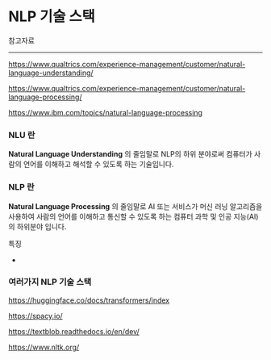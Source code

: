 # NLP 기술 스택

참고자료

---

https://www.qualtrics.com/experience-management/customer/natural-language-understanding/

https://www.qualtrics.com/experience-management/customer/natural-language-processing/

https://www.ibm.com/topics/natural-language-processing

### NLU 란

**Natural Language Understanding** 의 줄임말로 NLP의 하위 분야로써 컴퓨터가 사람의 언어를 이해하고 해석할 수 있도록 하는 기술입니다.

### NLP 란

**Natural Language Processing** 의 줄임말로 AI 또는 서비스가 머신 러닝 알고리즘을 사용하여 사람의 언어를 이해하고 통신할 수 있도록 하는 컴퓨터 과학 및 인공 지능(AI)의 하위분야 입니다. 

특징

- 

### 여러가지 **NLP** 기술 스택

https://huggingface.co/docs/transformers/index

https://spacy.io/

https://textblob.readthedocs.io/en/dev/

https://www.nltk.org/